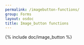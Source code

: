 ```yaml
---
permalink: /imagebutton-functions/
group: Forms
layout: osdoc
title: Image_button functions
---
```


{% include doc/image_button %}

